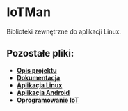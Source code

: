 # IoTMan
Biblioteki zewnętrzne do aplikacji Linux.

## Pozostałe pliki:

* **[Opis projektu](https://github.com/AdamStudies-PWR/ProjektZespolowyPWR/tree/master)**
* **[Dokumentacja](https://github.com/AdamStudies-PWR/ProjektZespolowyPWR/tree/Dokumentacja)**
* **[Aplikacja Linux](https://github.com/AdamStudies-PWR/ProjektZespolowyPWR/tree/Linux)**
* **[Aplikacja Android](https://github.com/AdamStudies-PWR/ProjektZespolowyPWR/tree/Android)**
* **[Oprogramowanie IoT](https://github.com/AdamStudies-PWR/ProjektZespolowyPWR/tree/IoT)**

